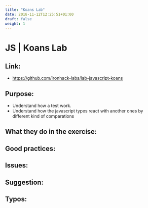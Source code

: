 ```yaml
---
title: "Koans Lab"
date: 2018-11-12T12:25:51+01:00
draft: false
weight: 1
---
```


# JS | Koans Lab

## Link:
  - https://github.com/ironhack-labs/lab-javascript-koans
## Purpose:
  - Understand how a test work.
  - Understand how the javascript types react with another ones by different kind of comparations
## What they do in the exercise:

## Good practices:

## Issues:

## Suggestion:

## Typos:
